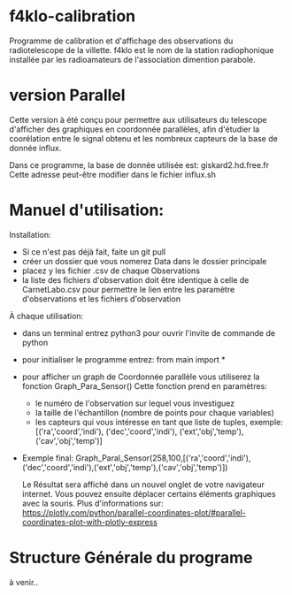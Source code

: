 #  f4klo-calibration  #

Programme de calibration et d'affichage des observations du radiotelescope de
la villette.
f4klo est le nom de la station radiophonique installée par les radioamateurs
de l'association dimention parabole.


#  version Parallel  #

Cette version à été conçu pour permettre aux utilisateurs du telescope
d'afficher des graphiques en coordonnée parallèles, afin d'étudier la coorélation
entre le signal obtenu et les nombreux capteurs de la base de donnée influx.

Dans ce programme, la base de donnée utilisée est: giskard2.hd.free.fr
Cette adresse peut-être modifier dans le fichier influx.sh


#  Manuel d'utilisation:  #

Installation:
- Si ce n'est pas déjà fait, faite un git pull
- créer un dossier que vous nomerez Data dans le dossier principale
- placez y les fichier .csv de chaque Observations
- la liste des fichiers d'observation doit être identique à celle de
  CarnetLabo.csv pour permettre le lien entre les paramètre d'observations et
les fichiers d'observation

À chaque utilisation:
- dans un terminal entrez python3 pour ouvrir l'invite de commande de python
- pour initialiser le programme entrez: from main import *
- pour afficher un graph de Coordonnée parallèle vous utiliserez la fonction
  Graph_Para_Sensor()
  Cette fonction prend en paramètres:
  -  le numéro de l'observation sur lequel vous investiguez
  -  la taille de l'échantillon (nombre de points pour chaque variables)
  -  les capteurs qui vous intéresse en tant que liste de tuples, exemple:
     [('ra','coord','indi'),
      ('dec','coord','indi'),
      ('ext','obj','temp'),
      ('cav','obj','temp')]
- Exemple final:
Graph_Paral_Sensor(258,100,[('ra','coord','indi'),('dec','coord','indi'),('ext','obj','temp'),('cav','obj','temp')])

  Le Résultat sera affiché dans un nouvel onglet de votre navigateur
internet.
  Vous pouvez ensuite déplacer certains éléments graphiques avec la souris.
  Plus d'informations sur: https://plotly.com/python/parallel-coordinates-plot/#parallel-coordinates-plot-with-plotly-express


#  Structure Générale du programe  #
à venir..
